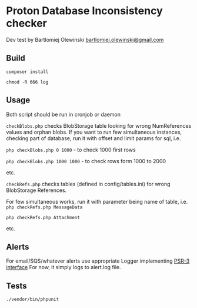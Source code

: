 # Proton Database Inconsistency checker

Dev test by Bartlomiej Olewinski <bartlomiej.olewinski@gmail.com>

## Build

```
composer install
```

```
chmod -R 666 log
```

## Usage

Both script should be run in cronjob or daemon

`checkBlobs.php` checks BlobStorage table looking for wrong NumReferences values and orphan blobs.
If you want to run few simultaneous instances, checking part of database, run it with offset and limit params for sql, i.e.

`php checkBlobs.php 0 1000` - to check 1000 first rows

`php checkBlobs.php 1000 1000` - to check rows form 1000 to 2000

etc.


`checkRefs.php` checks tables (defined in config/tables.ini) for wrong BlobStorage References.

For few simultaneous works, run it with parameter being name of table, i.e.
`php checkRefs.php MessageData`

`php checkRefs.php Attachment`

etc.

## Alerts

For email/SQS/whatever alerts use appropriate Logger implementing [PSR-3 interface](https://www.php-fig.org/psr/psr-3/)
For now, it simply logs to alert.log file.

## Tests

```
./vendor/bin/phpunit
```
